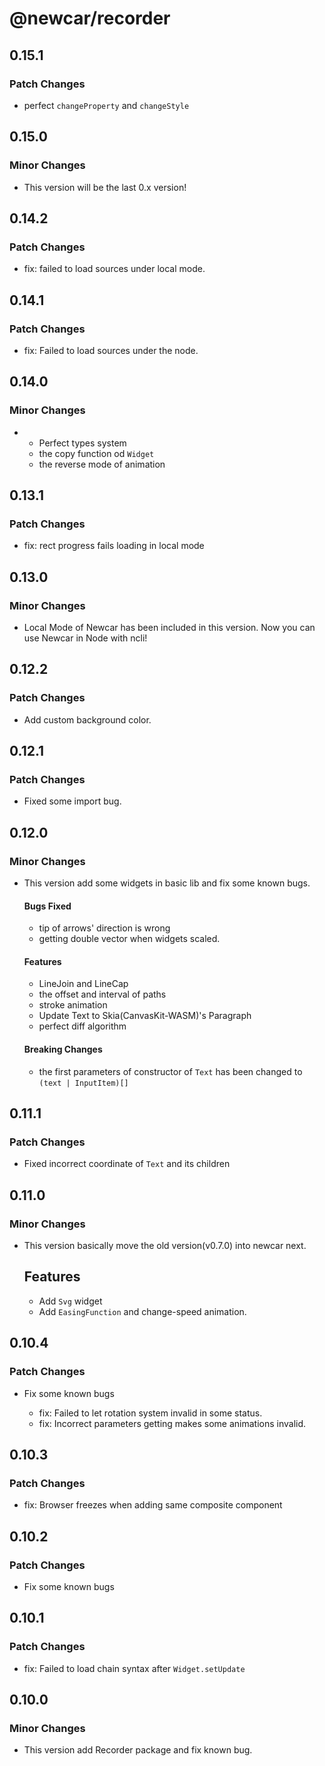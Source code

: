 # @newcar/recorder

## 0.15.1

### Patch Changes

- perfect `changeProperty` and `changeStyle`

## 0.15.0

### Minor Changes

- This version will be the last 0.x version!

## 0.14.2

### Patch Changes

- fix: failed to load sources under local mode.

## 0.14.1

### Patch Changes

- fix: Failed to load sources under the node.

## 0.14.0

### Minor Changes

- - Perfect types system
  - the copy function od `Widget`
  - the reverse mode of animation

## 0.13.1

### Patch Changes

- fix: rect progress fails loading in local mode

## 0.13.0

### Minor Changes

- Local Mode of Newcar has been included in this version. Now you can use Newcar in Node with ncli!

## 0.12.2

### Patch Changes

- Add custom background color.

## 0.12.1

### Patch Changes

- Fixed some import bug.

## 0.12.0

### Minor Changes

- This version add some widgets in basic lib and fix some known bugs.

  #### Bugs Fixed

  - tip of arrows' direction is wrong
  - getting double vector when widgets scaled.

  #### Features

  - LineJoin and LineCap
  - the offset and interval of paths
  - stroke animation
  - Update Text to Skia(CanvasKit-WASM)'s Paragraph
  - perfect diff algorithm

  #### Breaking Changes

  - the first parameters of constructor of `Text` has been changed to `(text | InputItem)[]`

## 0.11.1

### Patch Changes

- Fixed incorrect coordinate of `Text` and its children

## 0.11.0

### Minor Changes

- This version basically move the old version(v0.7.0) into newcar next.

  ## Features

  - Add `Svg` widget
  - Add `EasingFunction` and change-speed animation.

## 0.10.4

### Patch Changes

- Fix some known bugs

  - fix: Failed to let rotation system invalid in some status.
  - fix: Incorrect parameters getting makes some animations invalid.

## 0.10.3

### Patch Changes

- fix: Browser freezes when adding same composite component

## 0.10.2

### Patch Changes

- Fix some known bugs

## 0.10.1

### Patch Changes

- fix: Failed to load chain syntax after `Widget.setUpdate`

## 0.10.0

### Minor Changes

- This version add Recorder package and fix known bug.
